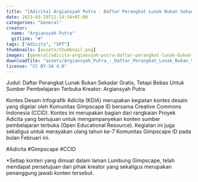 ```yaml
---
title: "[Adicita] Argiansyah Putra - Daftar Perangkat Lunak Bukan Sekadar Gratis, Tetapi Bebas Untuk Sumber Pembelajaran Terbuka"
date: 2023-03-29T11:14:34+07:00
categories: "General"
creator: 
  name: "Argiansyah Putra"
  gitlink: "#"
tags: ["Adicita", "SPT"]
thumbnails: [assets/thumbnail.png]
images: [general/adicita-argiansyah-putra-daftar-perangkat-lunak-bukan-sekadar-gratis-tetapi-bebas-untuk-sumber-pembelajaran-terbuka/assets/thumbnail.png]
downloadfile: "assets/Argiansyah_Putra_-_Daftar_Perangkat_Lunak_Bukan_Sekadar_Gratis.zip"
license: "CC BY-SA 4.0"
---
```

Judul: Daftar Perangkat Lunak Bukan Sekadar Gratis, Tetapi Bebas Untuk Sumber Pembelajaran Terbuka
Kreator: Argiansyah Putra


Kontes Desain Infografik Adicita (KDIA) merupakan kegiatan kontes desain yang digelar oleh Komunitas Gimpscape ID bersama Creative Commons Indonesia (CCID). Kontes ini merupakan bagian dari rangkaian Proyek Adicita yang bertujuan untuk mengampanyekan konten sumber pembelajaran terbuka (Open Educational Resource). Kegiatan ini juga sekaligus untuk merayakan ulang tahun ke-7 Komunitas Gimpscape ID pada bulan Februari ini.

#Adicita #Gimpscape #CCID

*Setiap konten yang dimuat dalam laman Lumbung Gimpscape, telah mendapat persetujuan dari pihak kreator yang sekaligus merupakan penanggung jawab konten tersebut.
